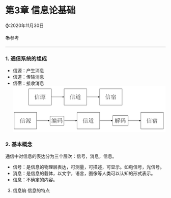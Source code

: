 # 第3章 信息论基础 

⌚️:2020年11月30日

📚参考

---



### 1. 通信系统的组成 
* 信源：产生消息    
* 信道：传输消息    
* 信宿：接收消息    
![](../imgs/26.png)   
### 2. 基本概念 
通信中对信息的表达分为三个层次：信号，消息，信息。 
* 信号：是信息的物理层表达，可测量，可描述，可显示。如电信号，光信号。 
* 消息：是信息的载体，以文字，语言，图像等人类可以认知的形式表示。 
* 信息：不确定的内容。   

3. 信息熵 
信息的特点 